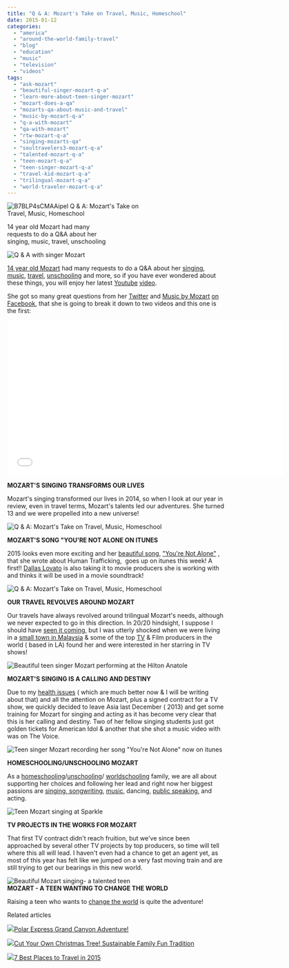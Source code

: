 ```yaml
---
title: "Q & A: Mozart's Take on Travel, Music, Homeschool"
date: 2015-01-12
categories: 
  - "america"
  - "around-the-world-family-travel"
  - "blog"
  - "education"
  - "music"
  - "television"
  - "videos"
tags: 
  - "ask-mozart"
  - "beautiful-singer-mozart-q-a"
  - "learn-more-about-teen-singer-mozart"
  - "mozart-does-a-qa"
  - "mozarts-qa-about-music-and-travel"
  - "music-by-mozart-q-a"
  - "q-a-with-mozart"
  - "qa-with-mozart"
  - "rtw-mozart-q-a"
  - "singing-mozarts-qa"
  - "soultravelers3-mozart-q-a"
  - "talented-mozart-q-a"
  - "teen-mozart-q-a"
  - "teen-singer-mozart-q-a"
  - "travel-kid-mozart-q-a"
  - "trilingual-mozart-q-a"
  - "world-traveler-mozart-q-a"
---
```


![B7BLP4sCMAAipel](https://pub-ac94b3f306b24c0dba4238943c97f2e1.r2.dev/6a00e5502a9507883301b7c734777f970b.jpg) Q & A: Mozart's Take on  
Travel, Music, Homeschool  
  
14 year old Mozart had many  
requests to do a Q&A about her  
singing, music, travel, unschooling

<!--more-->  
![Q & A with singer Mozart](https://pub-ac94b3f306b24c0dba4238943c97f2e1.r2.dev/6a00e5502a9507883301b7c7349187970b.png)  
  
[14 year old Mozart](http://soultravelers3new.local/2014/10/mozart-sings-at-the-house-of-blues.html "Beautiful teen singer Mozart sings at house of blues") had many requests to do a Q&A about her [singing](http://soultravelers3new.local/2014/06/wings-mozart-rocks-little-mix-and-lookssings-like-a-pop-star.html "Mosart singer pop star teen"), [music](http://soultravelers3new.local/2014/09/teen-mozart-sings-youtube-adele-cover-more.html "travel teen Mozart sings adele"), [travel](http://soultravelers3new.local/2013/09/the-most-well-traveled-child-in-the-whole-world.html "The most well-traveled child in the world - Mozart"), [unschooling](http://soultravelers3new.local/2014/02/home-school-science-unschool-and-world-school-tips.html "unschooling and science and travel") and more, so if you have ever wondered about these things, you will enjoy her latest [Youtube](https://www.youtube.com/user/soultravelers3 "soultravelers3 on youtube") [video](https://www.youtube.com/watch?v=DlHKQ0-s0yg&list=UUcMwuQFsEJfOct29ZTa0v8w "Q & A with Mozart").  
  
She got so many great questions from her [Twitter](https://twitter.com/MozartST3 "Mozart on twitter") and [Music by Mozart](https://www.facebook.com/pages/Music-by-Mozart/1467999363475343?ref=br_tf "Music by Mozart") [on Facebook](https://www.facebook.com/pages/Music-by-Mozart/1467999363475343?ref=br_tf "Music by Mozart on Facebook"), that she is going to break it down to two videos and this one is the first:

<iframe allowfullscreen src="//www.youtube.com/embed/DlHKQ0-s0yg?list=UUcMwuQFsEJfOct29ZTa0v8w" frameborder="0" height="360" width="640"></iframe>

  
  
**MOZART'S SINGING TRANSFORMS OUR LIVES**  
  
Mozart's singing transformed our lives in 2014, so when I look at our year in review, even in travel terms, Mozart's talents led our adventures. She turned 13 and we were propelled into a new universe!  
  
![ Q & A: Mozart's Take on Travel, Music, Homeschool](https://pub-ac94b3f306b24c0dba4238943c97f2e1.r2.dev/6a00e5502a9507883301bb07d82d23970d.png)  
  
**MOZART'S SONG "YOU'RE NOT ALONE ON ITUNES**  
  
2015 looks even more exciting and her [beautiful song](https://www.youtube.com/watch?v=AUd-6FmGFVU&list=UUcMwuQFsEJfOct29ZTa0v8w "You're Not Alone is a beautiful new song by Mozart"), ["You're Not Alone"](https://www.youtube.com/watch?v=rbw0TStvJng "You're Not Alone by Mozart") , that she wrote about Human Trafficking,  goes up on itunes this week! A first!! [Dallas Lovato](http://demi-lovato.wikia.com/wiki/Dallas_Lovato "Dallas Lovato") is also taking it to movie producers she is working with and thinks it will be used in a movie soundtrack!  
  
![ Q & A: Mozart's Take on Travel, Music, Homeschool](https://pub-ac94b3f306b24c0dba4238943c97f2e1.r2.dev/6a00e5502a9507883301b8d0bdf2f8970c.png)  
  
**OUR TRAVEL REVOLVES AROUND MOZART**  
  
Our travels have always revolved around trilingual Mozart's needs, although we never expected to go in this direction. In 20/20 hindsight, I suppose I should have [seen it coming](http://soultravelers3new.local/2009/07/family-travel-photoengland-globe-theatre-king-lear.html "Mozart singing as a baby"), but I was utterly shocked when we were living in a [small town in Malaysia](http://soultravelers3new.local/2012/07/typical-malaysia-local-style.html "typical Malaysia") & some of the top [TV](http://soultravelers3new.local/2013/06/how-to-get-on-tv.html "How to get on TV") & Film producers in the world ( based in LA) found her and were interested in her starring in TV shows!  
  
![Beautiful teen singer Mozart performing at the Hilton Anatole](https://pub-ac94b3f306b24c0dba4238943c97f2e1.r2.dev/6a00e5502a9507883301b7c7349214970b.png)  
  
**MOZART'S SINGING IS A CALLING AND DESTINY**  
  
Due to my [health issues](http://soultravelers3new.local/2012/10/traveling-while-sick-or-with-health-medical-challenges.html "traveling with health challenges") ( which are much better now & I will be writing about that) and all the attention on Mozart, plus a signed contract for a TV show, we quickly decided to leave Asia last December ( 2013) and get some training for Mozart for singing and acting as it has become very clear that this is her calling and destiny. Two of her fellow singing students just got golden tickets for American Idol & another that she shot a music video with was on The Voice.  
  
![Teen singer Mozart recording her song "You're Not Alone" now on itunes](https://pub-ac94b3f306b24c0dba4238943c97f2e1.r2.dev/6a00e5502a9507883301bb07d82de9970d.png)  
  
**HOMESCHOOLING/UNSCHOOLING MOZART**  
  
As a [homeschooling](http://soultravelers3new.local/2010/03/long-term-family-travel-homeschool-roadschool-world-school-digitalnomad-lifestyle-design-virtual-.html "homeschooling and travel")/[unschooling](http://soultravelers3new.local/2012/09/how-to-homeschool-through-travel-with-a-gifted-child-.html "unschool or homeschool gifted child ")/ [worldschooling](http://soultravelers3new.local/2013/01/world-school-education-at-its-best-.html "world school travel education") family, we are all about supporting her choices and following her lead and right now her biggest passions are [singing, songwriting](http://soultravelers3new.local/2014/06/mozart-sings-everything-we-are-original-song-supporting-environment.html "Mozart is a teen singer and songwriter"), [music](http://soultravelers3new.local/2014/02/mozart-plays-mozart-and-more-violin-and-piano-performance.html "travel teen Mozart playing violin and piano performance"), dancing, [public speaking,](http://soultravelers3new.local/2013/03/mandarin-ted-talk-american-kids-inspiring-chinese-speech-.html "public speaking") and acting.  
  
![Teen Mozart singing at Sparkle](https://pub-ac94b3f306b24c0dba4238943c97f2e1.r2.dev/6a00e5502a9507883301b7c734928e970b.png)  
  
**TV PROJECTS IN THE WORKS FOR MOZART**  
  
That first TV contract didn't reach fruition, but we've since been approached by several other TV projects by top producers, so time will tell where this all will lead. I haven't even had a chance to get an agent yet, as most of this year has felt like we jumped on a very fast moving train and are still trying to get our bearings in this new world.  
  
![Beautiful Mozart singing- a talented teen ](https://pub-ac94b3f306b24c0dba4238943c97f2e1.r2.dev/6a00e5502a9507883301b7c7349428970b.png)  
**MOZART - A TEEN WANTING TO CHANGE THE WORLD**  
  
Raising a teen who wants to [change the world](http://soultravelers3new.local/2013/12/change-the-world-cambiar-el-mundo-%E6%94%B9%E5%8F%98%E4%B8%96%E7%95%8C-adorable-video-by-trilingual-mozart-.html "Change the world Cambiar el Mundo! 改变世界! Adorable Video by Trilingual Mozart! ") is quite the adventure!

Related articles

[![](http://i.zemanta.com/317983075_80_80.jpg)](http://soultravelers3new.local/2014/12/polar-express-grand-canyon-adventure.html)[Polar Express Grand Canyon Adventure!](http://soultravelers3new.local/2014/12/polar-express-grand-canyon-adventure.html)

[![](http://i.zemanta.com/318394906_80_80.jpg)](http://soultravelers3new.local/2014/12/cut-your-own-christmas-tree-sustainable-family-fun-tradition.html)[Cut Your Own Christmas Tree! Sustainable Family Fun Tradition](http://soultravelers3new.local/2014/12/cut-your-own-christmas-tree-sustainable-family-fun-tradition.html)

[![](http://i.zemanta.com/320223768_80_80.jpg)](http://soultravelers3new.local/2015/01/7-best-places-to-travel-in-2015.html)[7 Best Places to Travel in 2015](http://soultravelers3new.local/2015/01/7-best-places-to-travel-in-2015.html)
